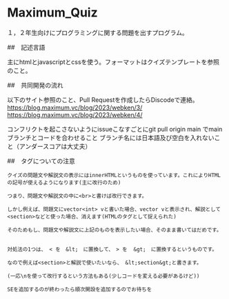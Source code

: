 # Maximum_Quiz

１，２年生向けにプログラミングに関する問題を出すプログラム。

##　記述言語

主にhtmlとjavascriptとcssを使う。フォーマットはクイズテンプレートを参照のこと。

##　共同開発の流れ

以下のサイト参照のこと、Pull Requestを作成したらDiscodeで連絡。
https://blog.maximum.vc/blog/2023/webken/3/
https://blog.maximum.vc/blog/2023/webken/4/

コンフリクトを起こさないようにissueこなすごとにgit pull origin main でmain　ブランチとコードを合わせること
ブランチ名には日本語及び空白を入れないこと（アンダースコアは大丈夫）

##　タグについての注意
```
クイズの問題文や解説文の表示にはinnerHTMLというものを使っています。これによりHTMLの記号が使えるようになります(主に改行のため)

つまり、問題文や解説文の中に<br>と書けば改行できます。

しかし例えば、問題文にvector<int> vと書いた場合、vector vと表示され、解説として<section>などと使った場合、消えます(HTMLのタグとして捉えられた)

そのためもし、問題文や解説文に上記のものを表示したい場合、そのまま書いてはだめです。


対処法の1つは、 < を　&lt;　に置換して、　> を  &gt;　に置換するというものです。

なので例えば<section>と解説で使いたいなら、 &lt;section&gt;と書きます。

(一応\nを使って改行するという方法もある(少しコードを変える必要があるけど))

SEを追加するのが終わったら順次開設を追加するのでお待ちを

```
